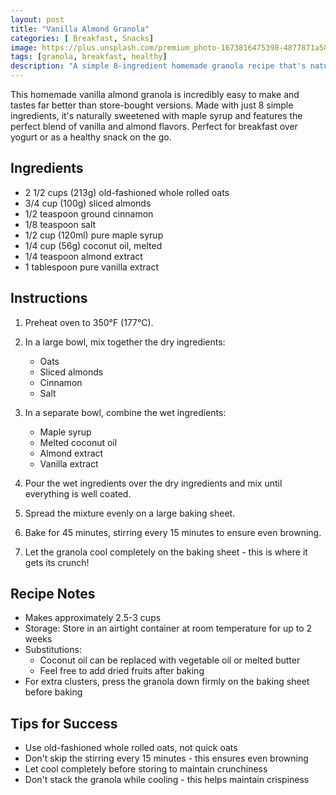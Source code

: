 ```yaml
---
layout: post
title: "Vanilla Almond Granola"
categories: [ Breakfast, Snacks]
image: https://plus.unsplash.com/premium_photo-1673816475398-4877871a584b?q=80&w=1587&auto=format&fit=crop
tags: [granola, breakfast, healthy]
description: "A simple 8-ingredient homemade granola recipe that's naturally sweetened with maple syrup and flavored with vanilla and almond extracts."
---
```


This homemade vanilla almond granola is incredibly easy to make and tastes far better than store-bought versions. Made with just 8 simple ingredients, it's naturally sweetened with maple syrup and features the perfect blend of vanilla and almond flavors. Perfect for breakfast over yogurt or as a healthy snack on the go.

## Ingredients

- 2 1/2 cups (213g) old-fashioned whole rolled oats
- 3/4 cup (100g) sliced almonds
- 1/2 teaspoon ground cinnamon
- 1/8 teaspoon salt
- 1/2 cup (120ml) pure maple syrup
- 1/4 cup (56g) coconut oil, melted
- 1/4 teaspoon almond extract
- 1 tablespoon pure vanilla extract

## Instructions

1. Preheat oven to 350°F (177°C).

2. In a large bowl, mix together the dry ingredients:
   - Oats
   - Sliced almonds
   - Cinnamon
   - Salt

3. In a separate bowl, combine the wet ingredients:
   - Maple syrup
   - Melted coconut oil
   - Almond extract
   - Vanilla extract

4. Pour the wet ingredients over the dry ingredients and mix until everything is well coated.

5. Spread the mixture evenly on a large baking sheet.

6. Bake for 45 minutes, stirring every 15 minutes to ensure even browning.

7. Let the granola cool completely on the baking sheet - this is where it gets its crunch!

## Recipe Notes

- Makes approximately 2.5-3 cups
- Storage: Store in an airtight container at room temperature for up to 2 weeks
- Substitutions:
  - Coconut oil can be replaced with vegetable oil or melted butter
  - Feel free to add dried fruits after baking
- For extra clusters, press the granola down firmly on the baking sheet before baking

## Tips for Success

- Use old-fashioned whole rolled oats, not quick oats
- Don't skip the stirring every 15 minutes - this ensures even browning
- Let cool completely before storing to maintain crunchiness
- Don't stack the granola while cooling - this helps maintain crispiness
